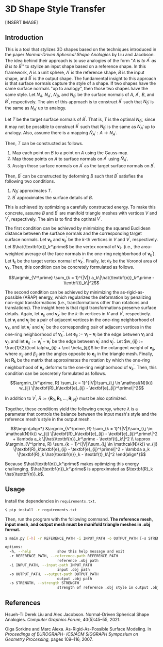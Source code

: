 # 3D Shape Style Transfer

[INSERT IMAGE]

## Introduction

This is a tool that stylizes 3D shapes based on the techniques introduced in the paper _Normal-Driven Spherical Shape Analogies_ by Liu and Jacobson. The idea behind their approach is to use analogies of the form "$A$ _is to_ $A^\prime$ _as_ $B$ _is to_ $B^\prime$" to stylize an input shape based on a reference shape. In this framework, $A$ is a unit sphere, $A^\prime$ is the reference shape, $B$ is the input shape, and $B^\prime$ is the output shape. The fundamental insight to this approach is that surface normals capture the style of a shape. If two shapes have the same surface normals "up to analogy", then those two shapes have the same style. Let $N_A$, $N_{A^\prime}$, $N_B$, and $N_{B^\prime}$ be the surface normals of $A$, $A^\prime$, $B$, and $B^\prime$, respectively. The aim of this approach is to construct $B^\prime$ such that $N_{B^\prime}$ is the same as $N_{A^\prime}$ up to analogy.

Let $T$ be the target surface normals of $B^\prime$. That is, $T$ is the optimal $N_{B^\prime}$, since it may not be possible to construct $B^\prime$ such that $N_{B^\prime}$ is the same as $N_{A^\prime}$ up to analogy. Also, assume there is a mapping $\tilde{N}_{A^\prime} : A \rightarrow N_{A^\prime}$.

Then, $T$ can be constructed as follows.
1. Map each point on $B$ to a point on $A$ using the Gauss map.
2. Map those points on $A$ to surface normals on $A^\prime$ using $\tilde{N}_{A^\prime}$.
3. Assign those surface normals on $A^\prime$ as the target surface normals on $B^\prime$.

<!-- The choice of $\tilde{N}_{A^\prime}$ is important. -->

Then, $B^\prime$ can be constructed by deforming $B$ such that $B^\prime$ satisfies the following two conditions.
1. $N_{B^\prime}$ approximates $T$.
2. $B^\prime$ approximates the surface details of $B$. 

This is achieved by optimizing a carefully constructed energy. To make this concrete, assume $B$ and $B^\prime$ are manifold triangle meshes with vertices $V$ and $V^\prime$, respectively. The aim is to find the optimal $V^\prime$.

The first condition can be achieved by minimizing the squared Euclidean distance between the surface normals and the corresponding target surface normals. Let $\textbf{v}_k$ and $\textbf{v}_k^\prime$ be the $k$-th vertices in $V$ and $V^\prime$, respectively. Let $\hat{\textbf{n}}_k^\prime$ be the vertex normal of $\textbf{v}_k^\prime$ (i.e., the area-weighted average of the face normals in the one-ring neighborhood of $\textbf{v}_k^\prime$). Let $\textbf{t}_k$ be the target vertex normal of $\textbf{v}_k^\prime$. Finally, let $a_k$ be the Voronoi area of $\textbf{v}_k$. Then, this condition can be concretely formulated as follows.

```math
\argmin_{V^\prime} \sum_{k = 1}^{|V|} a_k\|\hat{\textbf{n}}_k^\prime - \textbf{t}_k\|^2
```

The second condition can be achieved by minimizing the as-rigid-as-possible (ARAP) energy, which regularizes the deformation by penalizing non-rigid transformations (i.e., transformations other than rotations and translations). The insight here is that rigid transformations preserve surface details. Again, let $\textbf{v}_k$ and $\textbf{v}_k^\prime$ be the $k$-th vertices in $V$ and $V^\prime$, respectively. Let $\textbf{v}_i$ and $\textbf{v}_j$ be a pair of adjacent vertices in the one-ring neighborhood of $\textbf{v}_k$, and let $\textbf{v}_i^\prime$ and $\textbf{v}_j^\prime$ be the corresponding pair of adjacent vertices in the one-ring neighborhood of $\textbf{v}_k^\prime$. Let $\textbf{e}_{ij} := \textbf{v}_j - \textbf{v}_i$ be the edge between $\textbf{v}_i$ and $\textbf{v}_j$, and let $\textbf{e}_{ij}^\prime := \textbf{v}_j^\prime - \textbf{v}_i^\prime$ be the edge between $\textbf{v}_i^\prime$ and $\textbf{v}_j^\prime$. Let $w_{ij} := \frac{1}{2}(\cot \alpha_{ij} + \cot \beta_{ij})$ be the cotangent weight of $\textbf{e}_{ij}$, where $\alpha_{ij}$ and $\beta_{ij}$ are the angles opposite to $\textbf{e}_{ij}$ in the triangle mesh. Finally, let $\textbf{R}_k$ be the matrix that approximates the rotation by which the one-ring neighborhood of $\textbf{v}_k$ deforms to the one-ring neighborhood of $\textbf{v}_k^\prime$. Then, this condition can be concretely formulated as follows.

```math
\argmin_{V^\prime, R} \sum_{k = 1}^{|V|}\sum_{i,j \in \mathcal{N}(k)} w_{ij} \|\textbf{R}_k\textbf{e}_{ij} - \textbf{e}_{ij}^\prime\|^2
```

In addition to $V^\prime$, $R := \{\textbf{R}_0, \textbf{R}_1, \ldots, \textbf{R}_{|V|}\}$ must be also optimized.

Together, these conditions yield the following energy, where $\lambda$ is a parameter that controls the balance between the input mesh's style and the reference mesh's style in the output mesh.

```math
\begin{align*}
&\argmin_{V^\prime, R} \sum_{k = 1}^{|V|}\sum_{i,j \in \mathcal{N}(k)} w_{ij} \|\textbf{R}_k\textbf{e}_{ij} - \textbf{e}_{ij}^\prime\|^2 + \lambda a_k \|\hat{\textbf{n}}_k^\prime - \textbf{t}_k\|^2 \\
\approx &\argmin_{V^\prime, R} \sum_{k = 1}^{|V|}\sum_{i,j \in \mathcal{N}(k)} w_{ij} \|\textbf{R}_k\textbf{e}_{ij} - \textbf{e}_{ij}^\prime\|^2 + \lambda a_k \|\textbf{R}_k \hat{\textbf{n}}_k - \textbf{t}_k\|^2
\end{align*}
```

Because $\hat{\textbf{n}}_k^\prime$ makes optimizing this energy challenging, $\hat{\textbf{n}}_k^\prime$ is approximated as $\textbf{R}_k \hat{\textbf{n}}_k$. 

## Usage

Install the dependencies in `requirements.txt`.

```bash
$ pip install -r requirements.txt
```

Then, run the program with the following command. **The reference mesh, input mesh, and output mesh must be manifold triangle meshes in .obj format.**

```bash
$ main.py [-h] -r REFERENCE_PATH -i INPUT_PATH -o OUTPUT_PATH [-s STRENGTH]

options:
  -h, --help            show this help message and exit
  -r REFERENCE_PATH, --reference-path REFERENCE_PATH
                        reference .obj path
  -i INPUT_PATH, --input-path INPUT_PATH
                        input .obj path
  -o OUTPUT_PATH, --output-path OUTPUT_PATH
                        output .obj path
  -s STRENGTH, --strength STRENGTH
                        strength of reference .obj style in output .obj
```

## References

Hsueh-Ti Derek Liu and Alec Jacobson. Normal-Driven Spherical Shape Analogies. _Computer Graphics
Forum_, 40(5):45–55, 2021.

Olga Sorkine and Marc Alexa. As-Rigid-As-Possible Surface Modeling. In _Proceedings of EUROGRAPH-
ICS/ACM SIGGRAPH Symposium on Geometry Processing_, pages 109–116, 2007.

<!--
TODO:
* better Voronoi area approximation
* mean curvature flow
* transfer texture coords
* lock a single vertex
* standardize $\lambda$?
-->
